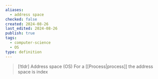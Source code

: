 ```yaml
---
aliases:
  - address space
checked: false
created: 2024-08-26
last_edited: 2024-08-26
publish: true
tags:
  - computer-science
  - OS
type: definition
---
```

>[!tldr] Address space (OS)
>For a [[Process|process]] the address space is index 

